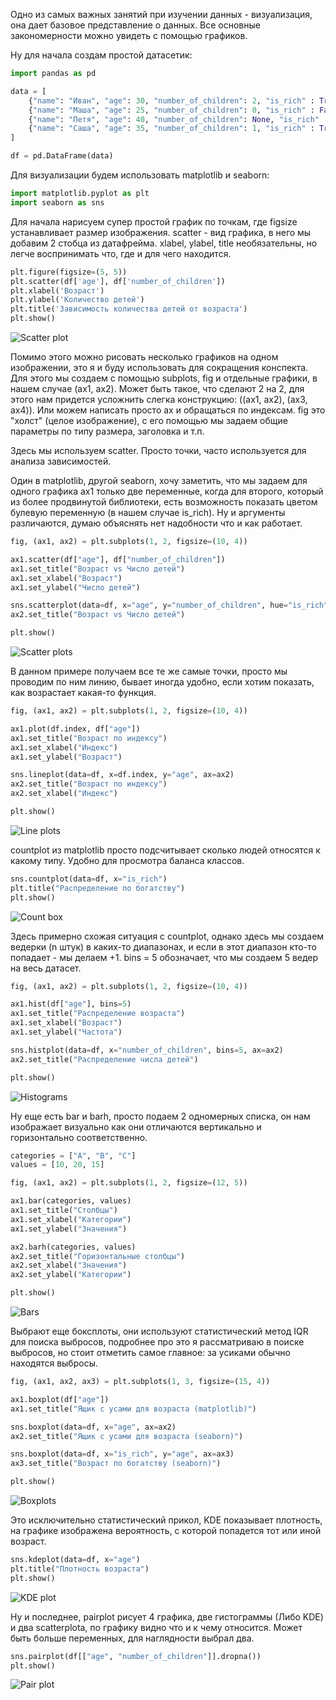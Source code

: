 Одно из самых важных занятий при изучении данных - визуализация, она дает базовое представление о данных. Все основные закономерности можно увидеть с помощью графиков.

Ну для начала создам простой датасетик:

``` python
import pandas as pd

data = [
    {"name": "Иван", "age": 30, "number_of_children": 2, "is_rich" : True},
    {"name": "Маша", "age": 25, "number_of_children": 0, "is_rich" : False},
    {"name": "Петя", "age": 40, "number_of_children": None, "is_rich" : False},
    {"name": "Саша", "age": 35, "number_of_children": 1, "is_rich" : True},
]

df = pd.DataFrame(data)
```

Для визуализации будем использовать matplotlib и seaborn:

``` python
import matplotlib.pyplot as plt
import seaborn as sns
```

Для начала нарисуем супер простой график по точкам, где figsize устанавливает размер изображения. scatter - вид графика, в него мы добавим 2 стобца из датафрейма. xlabel, ylabel, title необязательны, но легче воспринимать что, где и для чего находится.

``` python
plt.figure(figsize=(5, 5))
plt.scatter(df['age'], df['number_of_children'])
plt.xlabel('Возраст')
plt.ylabel('Количество детей')
plt.title('Зависимость количества детей от возраста')
plt.show()
```

![Scatter plot](https://raw.githubusercontent.com/DanisSharafiev/MLCourse/refs/heads/main/Images/2.png)

Помимо этого можно рисовать несколько графиков на одном изображении, это я и буду использовать для сокращения конспекта. Для этого мы создаем с помощью subplots, fig и отдельные графики, в нашем случае (ax1, ax2). Может быть такое, что сделают 2 на 2, для этого нам придется усложнить слегка конструкцию: ((ax1, ax2), (ax3, ax4)). Или можем написать просто ax и обращаться по индексам. fig это "холст" (целое изображение), с его помощью мы задаем общие параметры по типу размера, заголовка и т.п.

Здесь мы используем scatter. Просто точки, часто используется для анализа зависимостей.

Один в matplotlib, другой seaborn, хочу заметить, что мы задаем для одного графика ax1 только две переменные, когда для второго, который из более продвинутой библиотеки, есть возможность показать цветом булевую переменную (в нашем случае is_rich). Ну и аргументы различаются, думаю объяснять нет надобности что и как работает.

``` python
fig, (ax1, ax2) = plt.subplots(1, 2, figsize=(10, 4))

ax1.scatter(df["age"], df["number_of_children"])
ax1.set_title("Возраст vs Число детей")
ax1.set_xlabel("Возраст")
ax1.set_ylabel("Число детей")

sns.scatterplot(data=df, x="age", y="number_of_children", hue="is_rich", ax=ax2)
ax2.set_title("Возраст vs Число детей")

plt.show()
```

![Scatter plots](https://raw.githubusercontent.com/DanisSharafiev/MLCourse/refs/heads/main/Images/3.png)

В данном примере получаем все те же самые точки, просто мы проводим по ним линию, бывает иногда удобно, если хотим показать, как возрастает какая-то функция.

``` python
fig, (ax1, ax2) = plt.subplots(1, 2, figsize=(10, 4))

ax1.plot(df.index, df["age"])
ax1.set_title("Возраст по индексу")
ax1.set_xlabel("Индекс")
ax1.set_ylabel("Возраст")

sns.lineplot(data=df, x=df.index, y="age", ax=ax2)
ax2.set_title("Возраст по индексу")
ax2.set_xlabel("Индекс")

plt.show()
```

![Line plots](https://raw.githubusercontent.com/DanisSharafiev/MLCourse/refs/heads/main/Images/4.png)

countplot из matplotlib просто подсчитывает сколько людей относятся к какому типу. Удобно для просмотра баланса классов.

``` python
sns.countplot(data=df, x="is_rich")
plt.title("Распределение по богатству")
plt.show()
```

![Count box](https://raw.githubusercontent.com/DanisSharafiev/MLCourse/refs/heads/main/Images/5.png)

Здесь примерно схожая ситуация с countplot, однако здесь мы создаем ведерки (n штук) в каких-то диапазонах, и если в этот диапазон кто-то попадает - мы делаем +1. bins = 5 обозначает, что мы создаем 5 ведер на весь датасет.

``` python
fig, (ax1, ax2) = plt.subplots(1, 2, figsize=(10, 4))

ax1.hist(df["age"], bins=5)
ax1.set_title("Распределение возраста")
ax1.set_xlabel("Возраст")
ax1.set_ylabel("Частота")

sns.histplot(data=df, x="number_of_children", bins=5, ax=ax2)
ax2.set_title("Распределение числа детей")

plt.show()
```

![Histograms](https://raw.githubusercontent.com/DanisSharafiev/MLCourse/refs/heads/main/Images/6.png)

Ну еще есть bar и barh, просто подаем 2 одномерных списка, он нам изображает визуально как они отличаются вертикально и горизонтально соответственно.

``` python
categories = ["A", "B", "C"]
values = [10, 20, 15]

fig, (ax1, ax2) = plt.subplots(1, 2, figsize=(12, 5))

ax1.bar(categories, values)
ax1.set_title("Столбцы")
ax1.set_xlabel("Категории")
ax1.set_ylabel("Значения")

ax2.barh(categories, values)
ax2.set_title("Горизонтальные столбцы")
ax2.set_xlabel("Значения")
ax2.set_ylabel("Категории")

plt.show()
```

![Bars](https://raw.githubusercontent.com/DanisSharafiev/MLCourse/refs/heads/main/Images/7.png)

Выбрают еще боксплоты, они используют статистический метод IQR для поиска выбросов, подробнее про это я рассматриваю в поиске выбросов, но стоит отметить самое главное: за усиками обычно находятся выбросы.

``` python
fig, (ax1, ax2, ax3) = plt.subplots(1, 3, figsize=(15, 4))

ax1.boxplot(df["age"])
ax1.set_title("Ящик с усами для возраста (matplotlib)")

sns.boxplot(data=df, x="age", ax=ax2)
ax2.set_title("Ящик с усами для возраста (seaborn)")

sns.boxplot(data=df, x="is_rich", y="age", ax=ax3)
ax3.set_title("Возраст по богатству (seaborn)")

plt.show()
```

![Boxplots](https://raw.githubusercontent.com/DanisSharafiev/MLCourse/refs/heads/main/Images/8.png)

Это исключительно статистический прикол, KDE показывает плотность, на графике изображена вероятность, с которой попадется тот или иной возраст.

``` python
sns.kdeplot(data=df, x="age")
plt.title("Плотность возраста")
plt.show()
```

![KDE plot](https://raw.githubusercontent.com/DanisSharafiev/MLCourse/refs/heads/main/Images/9.png)

Ну и последнее, pairplot рисует 4 графика, две гистограммы (Либо KDE) и два scatterplotа, по графику видно что и к чему относится. Может быть больше переменных, для наглядности выбрал два.

``` python
sns.pairplot(df[["age", "number_of_children"]].dropna())
plt.show()
```

![Pair plot](https://raw.githubusercontent.com/DanisSharafiev/MLCourse/refs/heads/main/Images/10.png)


